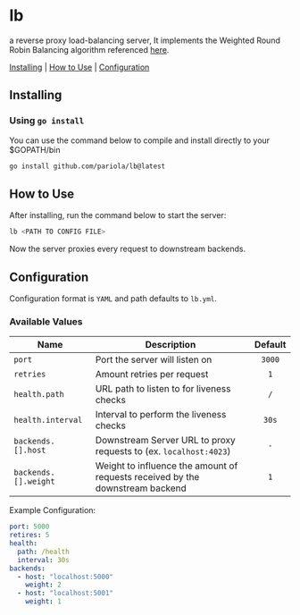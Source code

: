 # lb

a reverse proxy load-balancing server, It implements the Weighted Round Robin Balancing algorithm referenced [here](https://github.com/phusion/nginx/commit/27e94984486058d73157038f7950a0a36ecc6e35).

[Installing](#installing) | [How to Use](#how-to-use) | [Configuration](#configuration)

## Installing

### Using `go install`
You can use the command below to compile and install directly to your $GOPATH/bin
```sh
go install github.com/pariola/lb@latest
```

## How to Use
After installing, run the command below to start the server: 
```sh
lb <PATH TO CONFIG FILE>
``` 
Now the server proxies every request to downstream backends.

## Configuration
Configuration format is `YAML` and path defaults to `lb.yml`.

### Available Values
| **Name**             | **Description**                                                               | **Default** |
|----------------------|-------------------------------------------------------------------------------|:-----------:|
| `port`               | Port the server will listen on                                                |    `3000`   |
| `retries`            | Amount retries per request                                                    |     `1`     |
| `health.path`        | URL path to listen to for liveness checks                                     |     `/`     |
| `health.interval`    | Interval to perform the liveness checks                                       |    `30s`    |
| `backends.[].host`   | Downstream Server URL to proxy requests to (ex. `localhost:4023`)             |     `-`     |
| `backends.[].weight` | Weight to influence the amount of requests received by the downstream backend |     `1`     |

Example Configuration:

```yaml
port: 5000
retires: 5
health:
  path: /health
  interval: 30s
backends:
  - host: "localhost:5000"
    weight: 2
  - host: "localhost:5001"
    weight: 1
```
